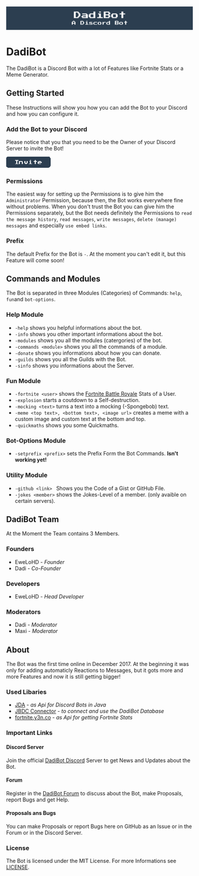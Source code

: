 ![banner_small](/img/logo1_banner_small.png)
# DadiBot
The DadiBot is a Discord Bot with a lot of Features like Fortnite Stats or a Meme Generator.

## Getting Started
These Instructions will show you how you can add the Bot to your Discord and how you can configure it.

### Add the Bot to your Discord
Please notice that you that you need to be the Owner of your Discord Server to invite the Bot!

[invite]: https://discordapp.com/api/oauth2/authorize?client_id=396990218751967254&permissions=8&scope=bot
[ ![Invite](/img/logo1_widget_invite.png) ][invite]

### Permissions
The easiest way for setting up the Permissions is to give him the `Administrator` Permission, because then, the Bot works everywhere fine without problems. When you don't trust the Bot you can give him the Permissions separately, but the Bot needs definitely the Permissions to `read the message history`, `read messages`, `write messages`, `delete (manage) messages` and especially `use embed links`.

### Prefix
The default Prefix for the Bot is `-`. At the moment you can't edit it, but this Feature will come soon!


## Commands and Modules
The Bot is separated in three Modules (Categories) of Commands: `help`, `fun`and `bot-options`.

### Help Module
 - `-help` shows you helpful informations about the bot.
 - `-info` shows you other important informations about the bot.
 - `-modules` shows you all the modules (catergories) of the bot.
 - `-commands <module>` shows you all the commands of a module.
 - `-donate` shows you informations about how you can donate.
 - `-guilds` shows you all the Guilds with the Bot.
 - `-sinfo` shows you informations about the Server.
 
### Fun Module
 - `-fortnite <user>` shows the [Fortnite Battle Royale](https://www.epicgames.com/fortnite/en-US/buy-now/battle-royale) Stats of a User.
 - `-explosion` starts a coutdown to a Self-destruction.
 - `-mocking <text>` turns a text into a mocking (-Spongebob) text.
 - `-meme <top text>, <bottom text>, <image url>` creates a meme with a custom image and custom text at the bottom and top.
 - `-quickmaths` shows you some Quickmaths. 

### Bot-Options Module
 - `-setprefix <prefix>` sets the Prefix Form the Bot Commands. **Isn't working yet!**

### Utility Module
 - `-github <link> ` Shows you the Code of a Gist or GitHub File.
 - `-jokes <member>` shows the Jokes-Level of a member. (only avaible on certain servers).
 

## DadiBot Team
At the Moment the Team contains 3 Members.

### Founders
 - EweLoHD - *Founder*
 - Dadi - *Co-Founder*

### Developers
 - EweLoHD - *Head Developer*

### Moderators
 - Dadi - *Moderator*
 - Maxi - *Moderator*


## About
The Bot was the first time online in December 2017. At the beginning it was only for adding automaticly Reactions to Messages, but it gots more and more Features and now it is still getting bigger!

### Used Libaries
 - [JDA](https://github.com/DV8FromTheWorld/JDA) - *as Api for Discord Bots in Java*
 - [JBDC Connector](https://dev.mysql.com/downloads/connector/j/) - *to connect and use the DadiBot Database*
 - [fortnite.y3n.co](fortnite.y3n.co) - *as Api for getting Fortnite Stats*

### Important Links

#### Discord Server 
Join the official [DadiBot Discord](https://discord.gg/e4TRTEB) Server to get News and Updates about the Bot.
 
#### Forum
Register in the [DadiBot Forum](https://dadibot.freeflarum.com/) to discuss about the Bot, make Proposals, report Bugs and get Help.

#### Proposals ans Bugs
You can make Proposals or report Bugs here on GitHub as an Issue or in the Forum or in the Discord Server.

### License 
The Bot is licensed under the MIT License. For more Informations see [LICENSE](LICENSE).

 
